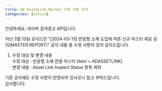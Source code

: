 ```yaml
---
title: AD AssetLink Master 수정 사항 안내 
categories: [notice]
---
```


안녕하세요, 네이버 검색광고 API입니다.<br>

지난 3월 13일 공지드린 "[2024-03-13] 반응형 소재 도입에 따른 신규 마스터 제공 공지(MASTER REPORT)" 공지 내용 중 수정 사항이 있어 공지드립니다.

1. 수정 대상 및 변경 내용 <br>
수정 대상 : 반응형 소재 연결 마스터 (item = ADASSETLINK)<br>
변경 내용 : Asset Link Inspect Status 항목 제외<br>

기존 공지에도 수정 사항이 반영되어 있사오니 참고 부탁드립니다. <br>
감사합니다. <br>
